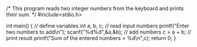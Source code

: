 /*	 This program reads two integer numbers from the 
	 keyboard and prints their sum.
*/
#include<stdio.h>

int main()
{
	// define variables
	int a, b, c;
	// read input numbers
	printf("Enter two numbers to add\n");
	scanf("%d%d",&a,&b);
	// add numbers
	c = a + b;
	// print result
	printf("Sum of the entered numbers = %d\n",c);
	return 0;
}
